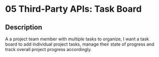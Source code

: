 # 05 Third-Party APIs: Task Board

## Description 
A a project team member with multiple tasks to organize, I want a task board to add individual project tasks, manage their state of progress and track overall project progress accordingly. 

